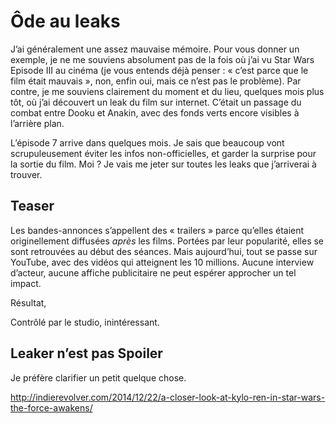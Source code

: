 # Ôde au leaks

J’ai généralement une assez mauvaise mémoire. Pour vous donner un exemple, je ne me souviens absolument pas de la fois où j’ai vu Star Wars Episode III au cinéma (je vous entends déjà penser : « c’est parce que le film était mauvais », non, enfin oui, mais ce n’est pas le problème). Par contre, je me souviens clairement du moment et du lieu, quelques mois plus tôt, où j’ai découvert un leak du film sur internet. C’était un passage du combat entre Dooku et Anakin, avec des fonds verts encore visibles à l’arrière plan. 

L’épisode 7 arrive dans quelques mois. Je sais que beaucoup vont scrupuleusement éviter les infos non-officielles, et garder la surprise pour la sortie du film. Moi ? Je vais me jeter sur toutes les leaks que j’arriverai à trouver.


## Teaser

Les bandes-annonces s’appellent des « trailers » parce qu’elles étaient originellement diffusées *après* les films. Portées par leur popularité, elles se sont retrouvées au début des séances. Mais aujourd’hui, tout se passe sur YouTube, avec des vidéos qui atteignent les 10 millions. Aucune interview d’acteur, aucune affiche publicitaire ne peut espérer approcher un tel impact.

Résultat, 

Contrôlé par le studio, inintéressant.


## Leaker n’est pas Spoiler

Je préfère clarifier un petit quelque chose. 


http://indierevolver.com/2014/12/22/a-closer-look-at-kylo-ren-in-star-wars-the-force-awakens/